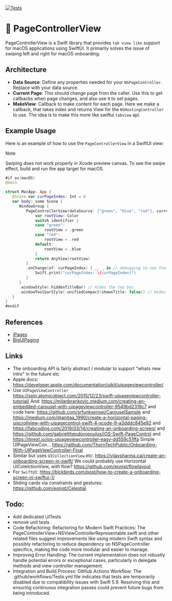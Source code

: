 [![Tests](https://github.com/sentryco/PageControllerView/actions/workflows/Tests.yml/badge.svg)](https://github.com/sentryco/PageControllerView/actions/workflows/Tests.yml)

# 📖 PageControllerView

PageControllerView is a Swift library that provides `tab view like` support for macOS applications using SwiftUI. It primarily solves the issue of swiping left and right for macOS onboarding.

## Architecture

- **Data Source**: Define any properties needed for your `NSPageController`. Replace with your data source.
- **Current Page**: This should change page from the caller. Use this to get callbacks when page changes, and also use it to set pages.
- **MakeView**: Callback to make content for each page. Here we make a callback, that takes index and returns View for the `NSHostingController` to use. The idea is to make this more like swiftui `tabview` api.

## Example Usage

Here is an example of how to use the `PageControllerView` in a SwiftUI view:

> [!NOTE]
> Swiping does not work properly in Xcode preview canvas. To see the swipe effect, build and run the app target for macOS.

```swift
#if os(macOS)
@main

struct MacApp: App {
   @State var curPageIndex: Int = 0
   var body: some Scene {
      WindowGroup {
         PageControllerView(dataSource: ["green", "blue", "red"], currentPage: $curPageIndex ) { identifier in
             var rootView: Color
             switch identifier {
             case "green":
                 rootView = .green
             case "red":
                 rootView = .red
             default:
                 rootView = .blue
             }
             return AnyView(rootView)
         }
         .onChange(of: curPageIndex) { _, _ in // debugging to see that we get callbacks from the binding
             Swift.print("curPageIndex: \(curPageIndex)")
         }
      }
      .windowStyle(.hiddenTitleBar) // Hides the top bar
      .windowToolbarStyle(.unifiedCompact(showsTitle: false)) // Hides the top bar text and more compact vertical sizing than .unified
   }
}
#endif
```

## References
- [iPages](https://github.com/benjaminsage/iPages/)
- [BigUIPaging](https://github.com/notsobigcompany/BigUIPaging/)

## Links
- The onboarding API is fairly abstract / modular to support "whats new intro" in the future etc
- Apple docs: https://developer.apple.com/documentation/uikit/uipageviewcontroller/
- Use `UIPageViewController` https://spin.atomicobject.com/2015/12/23/swift-uipageviewcontroller-tutorial/ And: https://milanbrankovic.medium.com/creating-an-embedded-carousel-with-uipageviewcontroller-9549bd2319c7 and code here: https://github.com/srfunksensei/CarouselSample and https://medium.com/@anitaa_1990/create-a-horizontal-paging-uiscrollview-with-uipagecontrol-swift-4-xcode-9-a3dddc845e92 and https://fabcoding.com/2019/03/14/creating-an-onboarding-screen/ and https://github.com/gabrieltheodoropoulos/iOS-Swift-PageControl and  https://itnext.io/ios-uipageviewcontroller-easy-dd559c51ffa Simple UIPageViewCon... https://github.com/ThornTechPublic/Onboarding-With-UIPageViewController-Final
- Similar but uses `UICollectionView` etc: https://vijaysharma.ca/create-an-onboarding-screen-in-swift/ We could probably use Horizontal UIColelctionView, with flow? https://github.com/eonist/flowlayout
- For `SwiftUI`: https://blckbirds.com/post/how-to-create-a-onboarding-screen-in-swiftui-1/
- Sliding cards via constraints and gestures: https://github.com/eonist/Celestial

## Todo: 
- Add dedicated UITests
- remove unit tests
- Code Refactoring: Refactoring for Modern Swift Practices: The PageControllerView+NSViewControllerRepresentable.swift and other related files suggest improvements like using modern Swift syntax and possibly refactoring to reduce dependency on NSPageController specifics, making the code more modular and easier to manage.
- Improving Error Handling: The current implementation does not robustly handle potential errors or exceptional cases, particularly in delegate methods and view controller management.
- Integration and Build Process: GitHub Actions Workflow: The .github/workflows/Tests.yml file indicates that tests are temporarily disabled due to compatibility issues with Swift 5.9. Resolving this and ensuring continuous integration passes could prevent future bugs from being introduced.